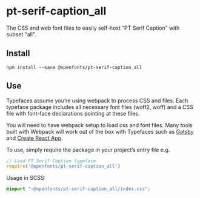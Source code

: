 
# pt-serif-caption_all

The CSS and web font files to easily self-host “PT Serif Caption” with subset "all".

## Install

`npm install --save @openfonts/pt-serif-caption_all`

## Use

Typefaces assume you’re using webpack to process CSS and files. Each typeface
package includes all necessary font files (woff2, woff) and a CSS file with
font-face declarations pointing at these files.

You will need to have webpack setup to load css and font files. Many tools built
with Webpack will work out of the box with Typefaces such as [Gatsby](https://github.com/gatsbyjs/gatsby)
and [Create React App](https://github.com/facebookincubator/create-react-app).

To use, simply require the package in your project’s entry file e.g.

```javascript
// Load PT Serif Caption typeface
require('@openfonts/pt-serif-caption_all')
```

Usage in SCSS:
```scss
@import "~@openfonts/pt-serif-caption_all/index.css";
```

